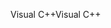 <span data-ttu-id="4c0b9-101">Visual C++</span><span class="sxs-lookup"><span data-stu-id="4c0b9-101">Visual C++</span></span>